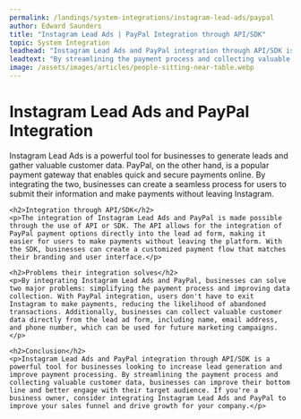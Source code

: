 ```yaml
---
permalink: /landings/system-integrations/instagram-lead-ads/paypal
author: Edward Saunders
title: "Instagram Lead Ads | PayPal Integration through API/SDK"
topic: System Integration
leadhead: "Instagram Lead Ads and PayPal integration through API/SDK is a powerful tool for businesses looking to increase lead generation and improve payment processing"
leadtext: "By streamlining the payment process and collecting valuable customer data, businesses can improve their bottom line and better engage with their target audience. If you're a business owner, consider integrating Instagram Lead Ads and PayPal to improve your sales funnel and drive growth for your company."
image: /assets/images/articles/people-sitting-near-table.webp
---
```

<div class="arttext">	<h1>Instagram Lead Ads and PayPal Integration</h1>
	<p>Instagram Lead Ads is a powerful tool for businesses to generate leads and gather valuable customer data. PayPal, on the other hand, is a popular payment gateway that enables quick and secure payments online. By integrating the two, businesses can create a seamless process for users to submit their information and make payments without leaving Instagram.</p>

	<h2>Integration through API/SDK</h2>
	<p>The integration of Instagram Lead Ads and PayPal is made possible through the use of API or SDK. The API allows for the integration of PayPal payment options directly into the lead ad form, making it easier for users to make payments without leaving the platform. With the SDK, businesses can create a customized payment flow that matches their branding and user interface.</p>

	<h2>Problems their integration solves</h2>
	<p>By integrating Instagram Lead Ads and PayPal, businesses can solve two major problems: simplifying the payment process and improving data collection. With PayPal integration, users don't have to exit Instagram to make payments, reducing the likelihood of abandoned transactions. Additionally, businesses can collect valuable customer data directly from the lead ad form, including name, email address, and phone number, which can be used for future marketing campaigns.</p>

	<h2>Conclusion</h2>
	<p>Instagram Lead Ads and PayPal integration through API/SDK is a powerful tool for businesses looking to increase lead generation and improve payment processing. By streamlining the payment process and collecting valuable customer data, businesses can improve their bottom line and better engage with their target audience. If you're a business owner, consider integrating Instagram Lead Ads and PayPal to improve your sales funnel and drive growth for your company.</p>
</div>